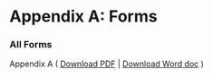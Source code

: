 # Appendix A: Forms

### All Forms <a href="#all-forms" id="all-forms"></a>

Appendix A ( [Download PDF](https://github.com/opendocsg/opendoc-family-justice-courts-practice-directions/raw/master/assets/Appendices/Appendix%20A%20\(as%20at%2018%20July%202025\).pdf) | [Download Word doc](https://github.com/opendocsg/opendoc-family-justice-courts-practice-directions/raw/master/assets/Appendices/Appendix%20A%20\(as%20at%2018%20July%202025\).docx) )
